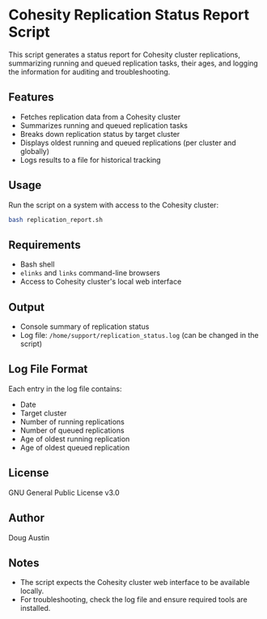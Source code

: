 # Cohesity Replication Status Report Script

This script generates a status report for Cohesity cluster replications, summarizing running and queued replication tasks, their ages, and logging the information for auditing and troubleshooting.

## Features
- Fetches replication data from a Cohesity cluster
- Summarizes running and queued replication tasks
- Breaks down replication status by target cluster
- Displays oldest running and queued replications (per cluster and globally)
- Logs results to a file for historical tracking

## Usage
Run the script on a system with access to the Cohesity cluster:

```sh
bash replication_report.sh
```

## Requirements
- Bash shell
- `elinks` and `links` command-line browsers
- Access to Cohesity cluster's local web interface

## Output
- Console summary of replication status
- Log file: `/home/support/replication_status.log` (can be changed in the script)

## Log File Format
Each entry in the log file contains:
- Date
- Target cluster
- Number of running replications
- Number of queued replications
- Age of oldest running replication
- Age of oldest queued replication

## License
GNU General Public License v3.0

## Author
Doug Austin

## Notes
- The script expects the Cohesity cluster web interface to be available locally.
- For troubleshooting, check the log file and ensure required tools are installed.
